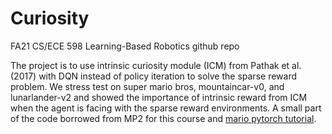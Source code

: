 # Curiosity
FA21 CS/ECE 598 Learning-Based Robotics github repo

The project is to use intrinsic curiosity module (ICM) from Pathak et al. (2017) with DQN instead of policy iteration to solve the sparse reward problem. We stress test on super mario bros, mountaincar-v0, and lunarlander-v2 and showed the importance of intrinsic reward from ICM when the agent is facing with the sparse reward environments. A small part of the code borrowed from MP2 for this course and [mario pytorch tutorial](https://pytorch.org/tutorials/intermediate/mario_rl_tutorial.html).
